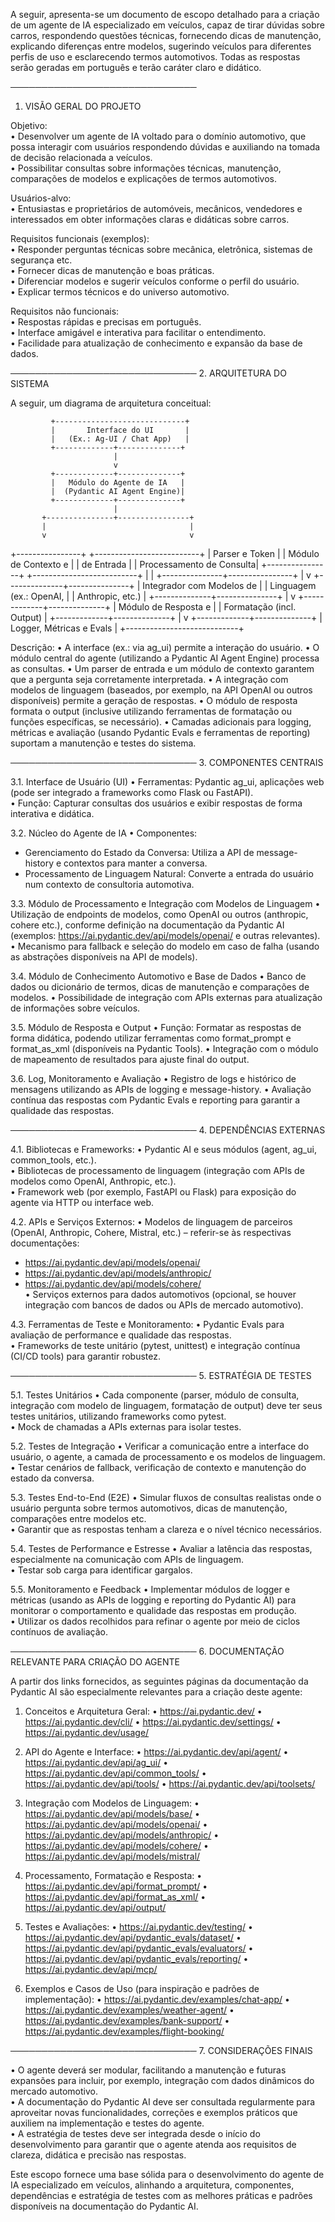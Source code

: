A seguir, apresenta-se um documento de escopo detalhado para a criação de um agente de IA especializado em veículos, capaz de tirar dúvidas sobre carros, respondendo questões técnicas, fornecendo dicas de manutenção, explicando diferenças entre modelos, sugerindo veículos para diferentes perfis de uso e esclarecendo termos automotivos. Todas as respostas serão geradas em português e terão caráter claro e didático.

──────────────────────────────
1. VISÃO GERAL DO PROJETO

Objetivo:  
• Desenvolver um agente de IA voltado para o domínio automotivo, que possa interagir com usuários respondendo dúvidas e auxiliando na tomada de decisão relacionada a veículos.  
• Possibilitar consultas sobre informações técnicas, manutenção, comparações de modelos e explicações de termos automotivos.

Usuários-alvo:  
• Entusiastas e proprietários de automóveis, mecânicos, vendedores e interessados em obter informações claras e didáticas sobre carros.

Requisitos funcionais (exemplos):  
• Responder perguntas técnicas sobre mecânica, eletrônica, sistemas de segurança etc.  
• Fornecer dicas de manutenção e boas práticas.  
• Diferenciar modelos e sugerir veículos conforme o perfil do usuário.  
• Explicar termos técnicos e do universo automotivo.

Requisitos não funcionais:  
• Respostas rápidas e precisas em português.  
• Interface amigável e interativa para facilitar o entendimento.  
• Facilidade para atualização de conhecimento e expansão da base de dados.

──────────────────────────────
2. ARQUITETURA DO SISTEMA

A seguir, um diagrama de arquitetura conceitual:

             +-----------------------------+
             |       Interface do UI       |
             |   (Ex.: Ag-UI / Chat App)   |
             +-------------+--------------+
                           |
                           v
             +-------------+--------------+
             |   Módulo do Agente de IA   |
             |  (Pydantic AI Agent Engine)|
             +-------------+--------------+
                           |
           +---------------+----------------+
           |                                |
           v                                v
+----------------+               +--------------------------+
| Parser e Token |               | Módulo de Contexto e     |
|   de Entrada   |               | Processamento de Consulta|
+----------------+               +--------------------------+
           |                                |
           +---------------+----------------+
                           |
                           v
            +--------------+---------------+
            |  Integrador com Modelos de   |
            |   Linguagem (ex.: OpenAI,    |
            |      Anthropic, etc.)        |
            +--------------+---------------+
                           |
                           v
             +-------------+--------------+
             |  Módulo de Resposta e      |
             |  Formatação (incl. Output) |
             +-------------+--------------+
                           |
                           v
             +-------------+--------------+
             |  Logger, Métricas e Evals  |
             +----------------------------+

Descrição:
• A interface (ex.: via ag_ui) permite a interação do usuário.
• O módulo central do agente (utilizando a Pydantic AI Agent Engine) processa as consultas.
• Um parser de entrada e um módulo de contexto garantem que a pergunta seja corretamente interpretada.
• A integração com modelos de linguagem (baseados, por exemplo, na API OpenAI ou outros disponíveis) permite a geração de respostas.
• O módulo de resposta formata o output (inclusive utilizando ferramentas de formatação ou funções específicas, se necessário).
• Camadas adicionais para logging, métricas e avaliação (usando Pydantic Evals e ferramentas de reporting) suportam a manutenção e testes do sistema.

──────────────────────────────
3. COMPONENTES CENTRAIS

3.1. Interface de Usuário (UI)
• Ferramentas: Pydantic ag_ui, aplicações web (pode ser integrado a frameworks como Flask ou FastAPI).  
• Função: Capturar consultas dos usuários e exibir respostas de forma interativa e didática.

3.2. Núcleo do Agente de IA
• Componentes:
  - Gerenciamento do Estado da Conversa: Utiliza a API de message-history e contextos para manter a conversa.
  - Processamento de Linguagem Natural: Converte a entrada do usuário num contexto de consultoria automotiva.

3.3. Módulo de Processamento e Integração com Modelos de Linguagem
• Utilização de endpoints de modelos, como OpenAI ou outros (anthropic, cohere etc.), conforme definição na documentação da Pydantic AI (exemplos: https://ai.pydantic.dev/api/models/openai/ e outras relevantes).
• Mecanismo para fallback e seleção do modelo em caso de falha (usando as abstrações disponíveis na API de models).

3.4. Módulo de Conhecimento Automotivo e Base de Dados
• Banco de dados ou dicionário de termos, dicas de manutenção e comparações de modelos.
• Possibilidade de integração com APIs externas para atualização de informações sobre veículos.

3.5. Módulo de Resposta e Output
• Função: Formatar as respostas de forma didática, podendo utilizar ferramentas como format_prompt e format_as_xml (disponíveis na Pydantic Tools).
• Integração com o módulo de mapeamento de resultados para ajuste final do output.

3.6. Log, Monitoramento e Avaliação
• Registro de logs e histórico de mensagens utilizando as APIs de logging e message-history.
• Avaliação contínua das respostas com Pydantic Evals e reporting para garantir a qualidade das respostas.

──────────────────────────────
4. DEPENDÊNCIAS EXTERNAS

4.1. Bibliotecas e Frameworks:
• Pydantic AI e seus módulos (agent, ag_ui, common_tools, etc.).  
• Bibliotecas de processamento de linguagem (integração com APIs de modelos como OpenAI, Anthropic, etc.).  
• Framework web (por exemplo, FastAPI ou Flask) para exposição do agente via HTTP ou interface web.

4.2. APIs e Serviços Externos:
• Modelos de linguagem de parceiros (OpenAI, Anthropic, Cohere, Mistral, etc.) – referir-se às respectivas documentações:  
   - https://ai.pydantic.dev/api/models/openai/  
   - https://ai.pydantic.dev/api/models/anthropic/  
   - https://ai.pydantic.dev/api/models/cohere/  
• Serviços externos para dados automotivos (opcional, se houver integração com bancos de dados ou APIs de mercado automotivo).

4.3. Ferramentas de Teste e Monitoramento:
• Pydantic Evals para avaliação de performance e qualidade das respostas.  
• Frameworks de teste unitário (pytest, unittest) e integração contínua (CI/CD tools) para garantir robustez.

──────────────────────────────
5. ESTRATÉGIA DE TESTES

5.1. Testes Unitários
• Cada componente (parser, módulo de consulta, integração com modelo de linguagem, formatação de output) deve ter seus testes unitários, utilizando frameworks como pytest.  
• Mock de chamadas a APIs externas para isolar testes.

5.2. Testes de Integração
• Verificar a comunicação entre a interface do usuário, o agente, a camada de processamento e os modelos de linguagem.  
• Testar cenários de fallback, verificação de contexto e manutenção do estado da conversa.

5.3. Testes End-to-End (E2E)
• Simular fluxos de consultas realistas onde o usuário pergunta sobre termos automotivos, dicas de manutenção, comparações entre modelos etc.  
• Garantir que as respostas tenham a clareza e o nível técnico necessários.

5.4. Testes de Performance e Estresse
• Avaliar a latência das respostas, especialmente na comunicação com APIs de linguagem.  
• Testar sob carga para identificar gargalos.

5.5. Monitoramento e Feedback
• Implementar módulos de logger e métricas (usando as APIs de logging e reporting do Pydantic AI) para monitorar o comportamento e qualidade das respostas em produção.  
• Utilizar os dados recolhidos para refinar o agente por meio de ciclos contínuos de avaliação.

──────────────────────────────
6. DOCUMENTAÇÃO RELEVANTE PARA CRIAÇÃO DO AGENTE

A partir dos links fornecidos, as seguintes páginas da documentação da Pydantic AI são especialmente relevantes para a criação deste agente:

1. Conceitos e Arquitetura Geral:
   • https://ai.pydantic.dev/
   • https://ai.pydantic.dev/cli/
   • https://ai.pydantic.dev/settings/
   • https://ai.pydantic.dev/usage/

2. API do Agente e Interface:
   • https://ai.pydantic.dev/api/agent/
   • https://ai.pydantic.dev/api/ag_ui/
   • https://ai.pydantic.dev/api/common_tools/
   • https://ai.pydantic.dev/api/tools/
   • https://ai.pydantic.dev/api/toolsets/

3. Integração com Modelos de Linguagem:
   • https://ai.pydantic.dev/api/models/base/
   • https://ai.pydantic.dev/api/models/openai/
   • https://ai.pydantic.dev/api/models/anthropic/
   • https://ai.pydantic.dev/api/models/cohere/
   • https://ai.pydantic.dev/api/models/mistral/

4. Processamento, Formatação e Resposta:
   • https://ai.pydantic.dev/api/format_prompt/
   • https://ai.pydantic.dev/api/format_as_xml/
   • https://ai.pydantic.dev/api/output/

5. Testes e Avaliações:
   • https://ai.pydantic.dev/testing/
   • https://ai.pydantic.dev/api/pydantic_evals/dataset/
   • https://ai.pydantic.dev/api/pydantic_evals/evaluators/
   • https://ai.pydantic.dev/api/pydantic_evals/reporting/
   • https://ai.pydantic.dev/api/mcp/

6. Exemplos e Casos de Uso (para inspiração e padrões de implementação):
   • https://ai.pydantic.dev/examples/chat-app/
   • https://ai.pydantic.dev/examples/weather-agent/
   • https://ai.pydantic.dev/examples/bank-support/
   • https://ai.pydantic.dev/examples/flight-booking/

──────────────────────────────
7. CONSIDERAÇÕES FINAIS

• O agente deverá ser modular, facilitando a manutenção e futuras expansões para incluir, por exemplo, integração com dados dinâmicos do mercado automotivo.  
• A documentação do Pydantic AI deve ser consultada regularmente para aproveitar novas funcionalidades, correções e exemplos práticos que auxiliem na implementação e testes do agente.  
• A estratégia de testes deve ser integrada desde o início do desenvolvimento para garantir que o agente atenda aos requisitos de clareza, didática e precisão nas respostas.

Este escopo fornece uma base sólida para o desenvolvimento do agente de IA especializado em veículos, alinhando a arquitetura, componentes, dependências e estratégia de testes com as melhores práticas e padrões disponíveis na documentação do Pydantic AI.